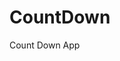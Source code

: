 # CountDown
 Count Down App
      
              
                                                                            
                                                                                        
                                                                                              
                                                                                  
                                                                  
                                            
                        
                   
    
 
   
